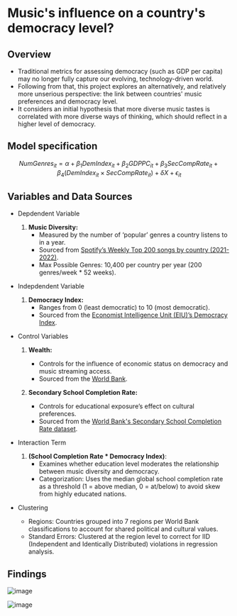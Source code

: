 # Music's influence on a country's democracy level?

## Overview
- Traditional metrics for assessing democracy (such as GDP per capita) may no longer fully capture our evolving, technology-driven world.
- Following from that, this project explores an alternatively, and relatively more unserious perspective: the link between countries' music preferences and democracy level.
- It considers an initial hypothesis that more diverse music tastes is correlated with more diverse ways of thinking, which should reflect in a higher level of democracy.

## Model specification

$$
NumGenres_{it} = \alpha + \beta_1DemIndex_{it} + \beta_2GDPPC_{it} + \beta_3SecCompRate_{it} + \beta_4(DemIndex_{it} \times SecCompRate_{it}) + \delta X + \epsilon_{it}
$$

## Variables and Data Sources

- Depdendent Variable
  1. **Music Diversity:** 
     - Measured by the number of ‘popular’ genres a country listens to in a year.
     - Sourced from [Spotify’s Weekly Top 200 songs by country (2021-2022)](https://www.kaggle.com/datasets/yelexa/spotify200).
     - Max Possible Genres: 10,400 per country per year (200 genres/week * 52 weeks).

- Indepdendent Variable
  1. **Democracy Index:**
     - Ranges from 0 (least democratic) to 10 (most democratic).
     - Sourced from the [Economist Intelligence Unit (EIU)’s Democracy Index](https://ourworldindata.org/grapher/democracy-index-eiu).
 
- Control Variables
  1. **Wealth:**
     - Controls for the influence of economic status on democracy and music streaming access.
     - Sourced from the [World Bank](https://data.worldbank.org/indicator/NY.GDP.PCAP.CD).
       
  2. **Secondary School Completion Rate:**
     - Controls for educational exposure’s effect on cultural preferences.
     - Sourced from the [World Bank's Secondary School Completion Rate dataset](https://data.worldbank.org/indicator/SE.SEC.CMPT.LO.ZS).
 
- Interaction Term
  1. **(School Completion Rate * Democracy Index)**:
     - Examines whether education level moderates the relationship between music diversity and democracy.
     - Categorization: Uses the median global school completion rate as a threshold (1 = above median, 0 = at/below) to avoid skew from highly educated nations.

- Clustering
  - Regions: Countries grouped into 7 regions per World Bank classifications to account for shared political and cultural values.
  - Standard Errors: Clustered at the region level to correct for IID (Independent and Identically Distributed) violations in regression analysis.



## Findings

![image](https://github.com/user-attachments/assets/b618895f-2b8f-45f5-b7e2-f0ff286569f1)

![image](https://github.com/user-attachments/assets/fc0f2225-62ea-4d60-9971-b33c4ba331e1)








